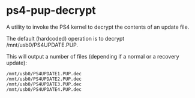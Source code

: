 # ps4-pup-decrypt

A utility to invoke the PS4 kernel to decrypt the contents of an update file.

The default (hardcoded) operation is to decrypt /mnt/usb0/PS4UPDATE.PUP.

This will output a number of files (depending if a normal or a recovery update):

    /mnt/usb0/PS4UPDATE1.PUP.dec
    /mnt/usb0/PS4UPDATE2.PUP.dec
    /mnt/usb0/PS4UPDATE3.PUP.dec
    /mnt/usb0/PS4UPDATE4.PUP.dec
